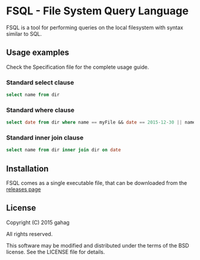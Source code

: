 # FSQL - File System Query Language

FSQL is a tool for performing queries on the local filesystem
with syntax similar to SQL.

## Usage examples
Check the Specification file for the complete usage guide.

### Standard select clause
```sql
select name from dir
```

### Standard where clause
```sql
select date from dir where name == myFile && date == 2015-12-30 || name > t
```

### Standard inner join clause
```sql
select name from dir inner join dir on date
```

## Installation

FSQL comes as a single executable file, that can be downloaded from the
[releases page](releases)

## License

Copyright (C) 2015 gahag

All rights reserved.

This software may be modified and distributed under the terms
of the BSD license. See the LICENSE file for details.
